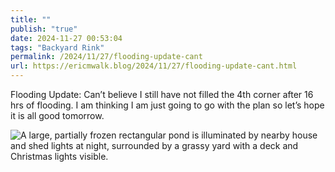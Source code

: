 ```yaml
---
title: ""
publish: "true"
date: 2024-11-27 00:53:04
tags: "Backyard Rink"
permalink: /2024/11/27/flooding-update-cant
url: https://ericmwalk.blog/2024/11/27/flooding-update-cant.html
---
```


Flooding Update: Can’t believe I still have not filled the 4th corner after 16 hrs of flooding. I am thinking I am just going to go with the plan so let’s hope it is all good tomorrow.

![A large, partially frozen rectangular pond is illuminated by nearby house and shed lights at night, surrounded by a grassy yard with a deck and Christmas lights visible.](https://ericmwalk.blog/uploads/2024/img-1020.jpeg)
